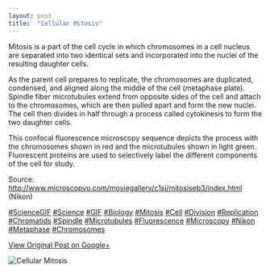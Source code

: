 ```yaml
---
layout: post
title:  "Cellular Mitosis"
---
```


Mitosis is a part of the cell cycle in which chromosomes in a cell nucleus are
separated into two identical sets and incorporated into the nuclei of the
resulting daughter cells.  
  
As the parent cell prepares to replicate, the chromosomes are duplicated,
condensed, and aligned along the middle of the cell (metaphase plate). Spindle
fiber microtubules extend from opposite sides of the cell and attach to the
chromosomes, which are then pulled apart and form the new nuclei. The cell
then divides in half through a process called cytokinesis to form the two
daughter cells.  
  
This confocal fluorescence microscopy sequence depicts the process with the
chromosomes shown in red and the microtubules shown in light green.
Fluorescent proteins are used to selectively label the different components of
the cell for study.  
  
Source: <http://www.microscopyu.com/moviegallery/c1si/mitosiseb3/index.html>
(Nikon)  
  
[#ScienceGIF](https://plus.google.com/s/%23ScienceGIF/posts)
[#Science](https://plus.google.com/s/%23Science/posts)
[#GIF](https://plus.google.com/s/%23GIF/posts)
[#Biology](https://plus.google.com/s/%23Biology/posts)
[#Mitosis](https://plus.google.com/s/%23Mitosis/posts)
[#Cell](https://plus.google.com/s/%23Cell/posts)
[#Division](https://plus.google.com/s/%23Division/posts)
[#Replication](https://plus.google.com/s/%23Replication/posts)
[#Chromatids](https://plus.google.com/s/%23Chromatids/posts)
[#Spindle](https://plus.google.com/s/%23Spindle/posts)
[#Microtubules](https://plus.google.com/s/%23Microtubules/posts)
[#Fluorescence](https://plus.google.com/s/%23Fluorescence/posts)
[#Microscopy](https://plus.google.com/s/%23Microscopy/posts)
[#Nikon](https://plus.google.com/s/%23Nikon/posts)
[#Metaphase](https://plus.google.com/s/%23Metaphase/posts)
[#Chromosomes](https://plus.google.com/s/%23Chromosomes/posts)﻿

[View Original Post on Google+](https://plus.google.com/+ColinSullender/posts/1wdG7fjBm1h)

![Cellular Mitosis](/assets/img/2015-12-29-Cellular-Mitosis.gif)
